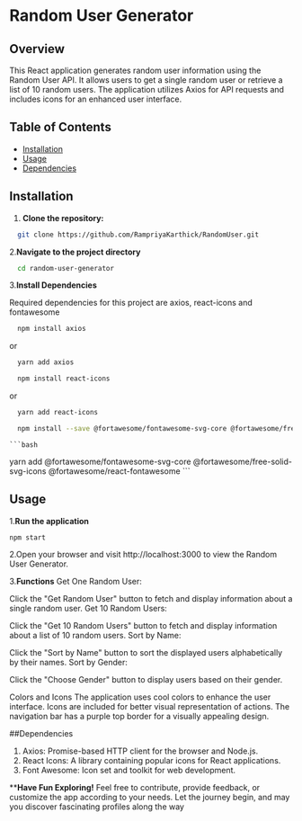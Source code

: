 # Random User Generator

## Overview
This React application generates random user information using the Random User API. It allows users to get a single random user or retrieve a list of 10 random users. The application utilizes Axios for API requests and includes icons for an enhanced user interface.

## Table of Contents
- [Installation](#installation)
- [Usage](#usage)
- [Dependencies](#dependencies)


## Installation
1. **Clone the repository:**
 ```bash
   git clone https://github.com/RampriyaKarthick/RandomUser.git
   ```

2.**Navigate to the project directory**

 ```bash
   cd random-user-generator
   ```

3.**Install Dependencies**

Required dependencies for this project are axios, react-icons and fontawesome

 ```bash
   npm install axios
   ```
or
 ```bash
   yarn add axios
   ```

 ```bash
   npm install react-icons 
   ```
or
 ```bash
   yarn add react-icons
   ```

 ```bash
   npm install --save @fortawesome/fontawesome-svg-core @fortawesome/free-solid-svg-icons @fortawesome/react-fontawesome
  ``` 
    ```bash
   yarn add @fortawesome/fontawesome-svg-core @fortawesome/free-solid-svg-icons @fortawesome/react-fontawesome
      ```

## Usage
1.**Run the application**
 ```bash
npm start
 ```

2.Open your browser and visit http://localhost:3000 to view the Random User Generator.

3.**Functions**
Get One Random User:

Click the "Get Random User" button to fetch and display information about a single random user.
Get 10 Random Users:

Click the "Get 10 Random Users" button to fetch and display information about a list of 10 random users.
Sort by Name:

Click the "Sort by Name" button to sort the displayed users alphabetically by their names.
Sort by Gender:

Click the "Choose Gender" button to display users based on their gender.

Colors and Icons
The application uses cool colors to enhance the user interface.
Icons are included for better visual representation of actions.
The navigation bar has a purple top border for a visually appealing design.

##Dependencies

1. Axios: Promise-based HTTP client for the browser and Node.js.
2. React Icons: A library containing popular icons for React applications.
3. Font Awesome: Icon set and toolkit for web development.


****Have Fun Exploring!**
Feel free to contribute, provide feedback, or customize the app according to your needs. Let the journey begin, and may you discover fascinating profiles along the way









